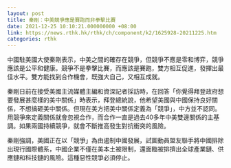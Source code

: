 ```yaml
---
layout: post
title: 秦剛：中美競爭應是賽跑而非拳擊比賽
date: 2021-12-25 10:10:21.000000000 +08:00
link: https://news.rthk.hk/rthk/ch/component/k2/1625928-20211225.htm
categories: rthk
---
```


中國駐美國大使秦剛表示，中美之間的確存在競爭，但競爭不應是零和博弈，競爭應該是公平和健康。競爭不是拳擊比賽，而應該是賽跑，雙方相互促進，發揮出最佳水平。雙方能找到合作機會，既強大自己，又相互成就。

秦剛日前在接受美國主流媒體主編和資深記者採訪時，在回答「你覺得拜登政府想要發展甚麼樣的美中關係」時表示，拜登總統說，他希望美國與中國保持良好關係，不想搞砸美中關係。但現在美方把美中關係定義為「競爭」，中方並不認同。用競爭來定義關係就會忽視合作，而合作一直是過去40多年中美雙邊關係的主基調。如果兩國持續競爭，就會不斷推高發生對抗衝突的風險。

秦剛強調，美國正在以「競爭」為由遏制中國發展，試圖動員盟友聯手將中國排除出現行國際體系，中國企業不僅在美本土被限制，還面臨被排擠出全球產業鏈、供應鏈和科技鏈的風險。這種惡性競爭必須停止。

